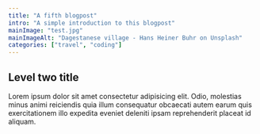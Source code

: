 ```yaml
---
title: "A fifth blogpost"
intro: "A simple introduction to this blogpost"
mainImage: "test.jpg"
mainImageAlt: "Dagestanese village - Hans Heiner Buhr on Unsplash"
categories: ["travel", "coding"]
---
```


## Level two title

Lorem ipsum dolor sit amet consectetur adipisicing elit. Odio, molestias minus animi reiciendis quia illum consequatur obcaecati autem earum quis exercitationem illo expedita eveniet deleniti ipsam reprehenderit placeat id aliquam.
